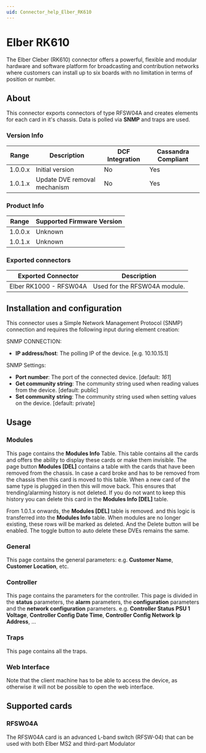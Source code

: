 ```yaml
---
uid: Connector_help_Elber_RK610
---
```


# Elber RK610

The Elber Cleber (RK610) connector offers a powerful, flexible and modular hardware and software platform for broadcasting and contribution networks where customers can install up to six boards with no limitation in terms of position or number.

## About

This connector exports connectors of type RFSW04A and creates elements for each card in it's chassis. Data is polled via **SNMP** and traps are used.

### Version Info

| **Range** | **Description**              | **DCF Integration** | **Cassandra Compliant** |
|------------------|------------------------------|---------------------|-------------------------|
| 1.0.0.x          | Initial version              | No                  | Yes                     |
| 1.0.1.x          | Update DVE removal mechanism | No                  | Yes                     |

### Product Info

| Range | Supported Firmware Version |
|------------------|-----------------------------|
| 1.0.0.x          | Unknown                     |
| 1.0.1.x          | Unknown                     |

### Exported connectors

| **Exported Connector**  | **Description**              |
|------------------------|------------------------------|
| Elber RK1000 - RFSW04A | Used for the RFSW04A module. |

## Installation and configuration

This connector uses a Simple Network Management Protocol (SNMP) connection and requires the following input during element creation:

SNMP CONNECTION:

- **IP address/host**: The polling IP of the device. \[e.g. 10.10.15.1\]

SNMP Settings:

- **Port number**: The port of the connected device. \[default: *161*\]
- **Get community string**: The community string used when reading values from the device. \[default: public\]
- **Set community string**: The community string used when setting values on the device. \[default: private\]

## Usage

### Modules

This page contains the **Modules Info** Table. This table contains all the cards and offers the ability to display these cards or make them invisible. The page button **Modules \[DEL\]** contains a table with the cards that have been removed from the chassis. In case a card broke and has to be removed from the chassis then this card is moved to this table. When a new card of the same type is plugged in then this will move back. This ensures that trending/alarming history is not deleted. If you do not want to keep this history you can delete this card in the **Modules Info \[DEL\]** table.

From 1.0.1.x onwards, the **Modules \[DEL\]** table is removed. and this logic is transferred into the **Modules Info** table. When modules are no longer existing, these rows will be marked as deleted. And the Delete button will be enabled. The toggle button to auto delete these DVEs remains the same.

### General

This page contains the general parameters: e.g. **Customer Name**, **Customer Location**, etc.

### Controller

This page contains the parameters for the controller. This page is divided in the **status** parameters, the **alarm** parameters, the **configuration** parameters and the **network configuration** parameters. e.g. **Controller Status PSU 1 Voltage**, **Controller Config Date Time**, **Controller Config Network Ip Address**, ...

### Traps

This page contains all the traps.

### Web Interface

Note that the client machine has to be able to access the device, as otherwise it will not be possible to open the web interface.

## Supported cards

### RFSW04A

The RFSW04A card is an advanced L-band switch (RFSW-04) that can be used with both Elber MS2 and third-part Modulator
